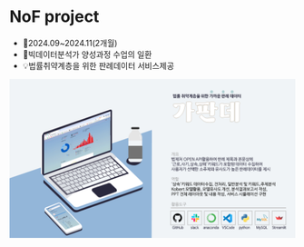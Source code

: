 # NoF project

* 📅2024.09~2024.11(2개월)
* 🎒빅데이터분석가 양성과정 수업의 일환
* 💡법률취약계층을 위한 판례데이터 서비스제공


![프로젝트소개이미지](https://github.com/jinhyeongkim1/NoFproject/blob/main/%ED%94%84%EB%A1%9C%EC%A0%9D%ED%8A%B8%20%EC%86%8C%EA%B0%9C%EC%9D%B4%EB%AF%B8%EC%A7%80.png)
